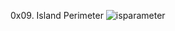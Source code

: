 0x09. Island Perimeter
![isparameter](https://github.com/faustine-van/alx-interview/assets/125466059/f8b20d64-a7b8-4e96-9706-d642bf887c76)
